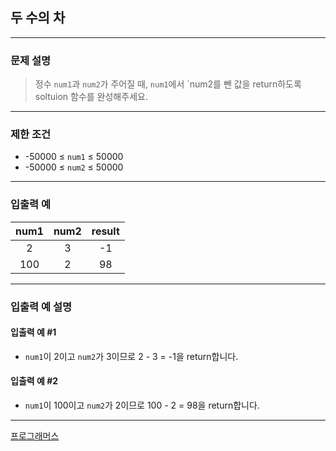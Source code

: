 ## 두 수의 차

---

### 문제 설명
> 정수 `num1`과 `num2`가 주어질 때, `num1`에서 `num2를 뺀 값을 return하도록 soltuion 함수를 완성해주세요.

---

### 제한 조건
* -50000 ≤ `num1` ≤ 50000
* -50000 ≤ `num2` ≤ 50000

---

### 입출력 예
| num1 | num2 | result |
|:----:|:----:|:------:|
|  2   |  3   |   -1   |
| 100  |  2   |   98   |

---

### 입출력 예 설명
#### 입출력 예 #1
* `num1`이 2이고 `num2`가 3이므로 2 - 3 = -1을 return합니다.
#### 입출력 예 #2
* `num1`이 100이고 `num2`가 2이므로 100 - 2 = 98을 return합니다.

---

[프로그래머스](https://school.programmers.co.kr/learn/courses/30/lessons/120803)